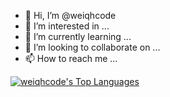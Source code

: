 - 👋 Hi, I’m @weiqhcode
- 👀 I’m interested in ...
- 🌱 I’m currently learning ...
- 💞️ I’m looking to collaborate on ...
- 📫 How to reach me ...

<!---
weiqhcode/weiqhcode is a ✨ special ✨ repository because its `README.md` (this file) appears on your GitHub profile.
You can click the Preview link to take a look at your changes.
--->
[![weiqhcode's Top Languages](https://github-readme-stats.vercel.app/api/top-langs/?username=weiqhcode&layout=compact)]([https://github.com/anuraghazra/github-readme-stats](https://github.com/weiqhcode))
